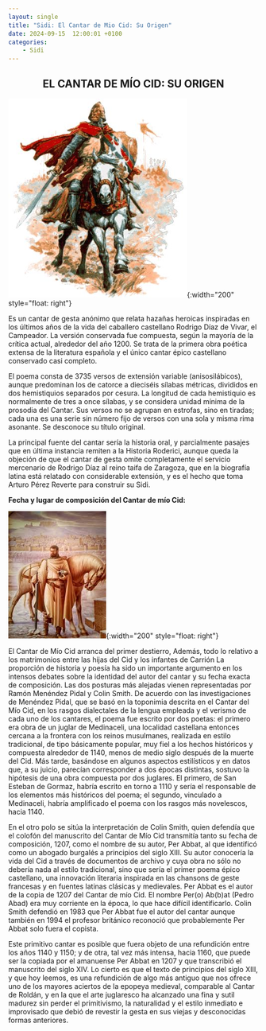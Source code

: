 ```yaml
---
layout: single
title: "Sidi: El Cantar de Mio Cid: Su Origen"
date: 2024-09-15  12:00:01 +0100
categories: 
    - Sidi
---
```


<center><h2>EL CANTAR DE MÍO CID: SU ORIGEN</h2></center>

![alt text](</assets/img/el cantar.jpg>){:width="200" style="float: right"}

Es un cantar de gesta anónimo que relata hazañas heroicas inspiradas 
en los últimos años de la vida del caballero castellano Rodrigo Díaz 
de Vivar, el Campeador. La versión conservada fue compuesta, según 
la mayoría de la crítica actual, alrededor del año 1200. Se trata de 
la primera obra poética extensa de la literatura española y el único 
cantar épico castellano conservado casi completo. 


El poema consta de 3735 versos de extensión variable 
(anisosilábicos), aunque predominan los de catorce a dieciséis 
sílabas métricas, divididos en dos hemistiquios separados por 
cesura. La longitud de cada hemistiquio es normalmente de tres a 
once sílabas, y se considera unidad mínima de la prosodia del 
Cantar. Sus versos no se agrupan en estrofas, sino en tiradas; cada 
una es una serie sin número fijo de versos con una sola y misma rima 
asonante. Se desconoce su título original.


La principal fuente del cantar sería la historia oral, y 
parcialmente pasajes que en última instancia remiten a la Historia 
Roderici, aunque queda la objeción de que el cantar de gesta omite 
completamente el servicio mercenario de Rodrigo Díaz al  reino taifa 
de Zaragoza, que en la biografía latina está relatado con 
considerable extensión, y es el hecho que toma Arturo Pérez Reverte 
para construir su  Sidi.


**Fecha y lugar de composición  del Cantar de mío Cid:**

![alt text](</assets/img/el poder.jpeg>){:width="200" style="float: right"}

El Cantar de Mío Cid arranca del primer destierro, Además, todo lo 
relativo a los matrimonios entre las hijas del Cid y los infantes de 
Carrión    La proporción de historia y poesía ha sido un importante 
argumento en los intensos debates sobre la identidad del autor del 
cantar y su fecha exacta de composición. Las dos posturas más 
alejadas vienen representadas por Ramón Menéndez Pidal y Colin 
Smith. De acuerdo con las investigaciones de Menéndez Pidal, que se 
basó en la toponimia descrita en el Cantar del Mío Cid, en los 
rasgos dialectales de la lengua empleada y el verismo de cada uno de 
los cantares, el poema fue escrito por dos poetas: el primero era 
obra de un juglar de Medinaceli, una localidad castellana entonces 
cercana a la frontera con los reinos musulmanes, realizada en estilo 
tradicional, de tipo básicamente popular, muy fiel a los hechos 
históricos y compuesta alrededor de 1140, menos de medio siglo 
después de la muerte del Cid. Más tarde, basándose en algunos 
aspectos estilísticos y en datos que, a su juicio, parecían 
corresponder a dos épocas distintas, sostuvo la hipótesis de una 
obra compuesta por dos juglares. El primero, de San Esteban de 
Gormaz, habría escrito en torno a 1110 y sería el responsable de los 
elementos más históricos del poema; el segundo, vinculado a 
Medinaceli, habría amplificado el poema con los rasgos más 
novelescos, hacia 1140. 


En el otro polo se sitúa la interpretación de Colin Smith, quien 
defendía que el colofón del manuscrito del Cantar de Mío Cid 
transmitía tanto su fecha de composición, 1207, como el nombre de su 
autor, Per Abbat, al que identificó como un abogado burgalés a 
principios del siglo XIII. Su autor conocería la vida del Cid a 
través de documentos de archivo y cuya obra no sólo no debería nada 
al estilo tradicional, sino que sería el primer poema épico 
castellano, una innovación literaria inspirada en las chansons de 
geste francesas y en fuentes latinas clásicas y medievales. Per 
Abbat es el autor de la copia de 1207 del Cantar de mío Cid. El 
nombre Per(o) Ab(b)at (Pedro Abad) era muy corriente en la época, lo 
que hace difícil identificarlo. Colin Smith defendió en 1983 que Per 
Abbat fue el autor del cantar aunque también en 1994 el profesor 
británico reconoció que probablemente Per Abbat solo fuera el 
copista.  


Este primitivo cantar es posible que fuera objeto de una refundición 
entre los años 1140 y 1150; y de otra, tal vez más intensa, hacia 
1160, que puede ser la copiada por el amanuense Per Abbat en 1207 y 
que transcribió el manuscrito del siglo XIV. 
Lo cierto es que el texto de principios del siglo XIII, y que hoy 
leemos, es una refundición de algo más antiguo que nos ofrece uno de 
los mayores aciertos de la epopeya medieval, comparable al Cantar de 
Roldán, y en la que el arte juglaresco ha alcanzado una fina y sutil 
madurez sin perder el primitivismo, la naturalidad y el estilo 
inmediato e improvisado que debió de revestir la gesta en sus viejas 
y desconocidas formas anteriores.
